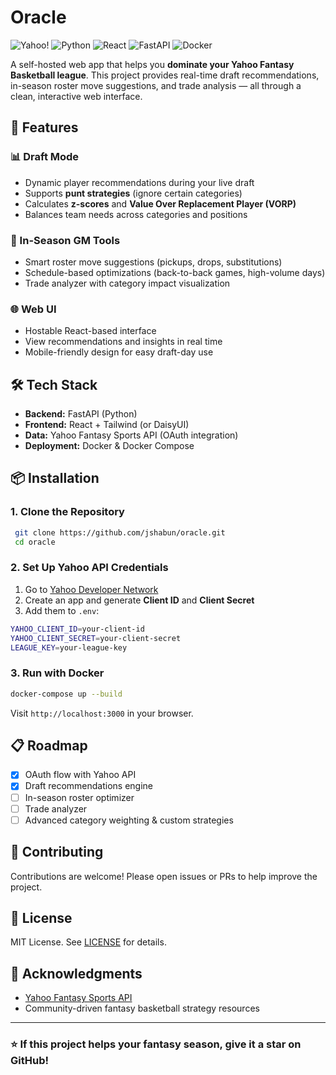 # Oracle

![Yahoo!](https://img.shields.io/badge/Yahoo!-6001D2?style=for-the-badge&logo=Yahoo!&logoColor=white) ![Python](https://img.shields.io/badge/python-3670A0?style=for-the-badge&logo=python&logoColor=ffdd54) ![React](https://img.shields.io/badge/react-%2320232a.svg?style=for-the-badge&logo=react&logoColor=%2361DAFB) ![FastAPI](https://img.shields.io/badge/FastAPI-005571?style=for-the-badge&logo=fastapi) ![Docker](https://img.shields.io/badge/docker-%230db7ed.svg?style=for-the-badge&logo=docker&logoColor=white)

A self-hosted web app that helps you **dominate your Yahoo Fantasy Basketball league**. This project provides real-time draft recommendations, in-season roster move suggestions, and trade analysis — all through a clean, interactive web interface.

## 🚀 Features

### 📊 Draft Mode

* Dynamic player recommendations during your live draft
* Supports **punt strategies** (ignore certain categories)
* Calculates **z-scores** and **Value Over Replacement Player (VORP)**
* Balances team needs across categories and positions

### 🏀 In-Season GM Tools

* Smart roster move suggestions (pickups, drops, substitutions)
* Schedule-based optimizations (back-to-back games, high-volume days)
* Trade analyzer with category impact visualization

### 🌐 Web UI

* Hostable React-based interface
* View recommendations and insights in real time
* Mobile-friendly design for easy draft-day use

## 🛠️ Tech Stack

* **Backend:** FastAPI (Python)
* **Frontend:** React + Tailwind (or DaisyUI)
* **Data:** Yahoo Fantasy Sports API (OAuth integration)
* **Deployment:** Docker & Docker Compose

## 📦 Installation

### 1. Clone the Repository

```bash
 git clone https://github.com/jshabun/oracle.git
 cd oracle
```

### 2. Set Up Yahoo API Credentials

1. Go to [Yahoo Developer Network](https://developer.yahoo.com/fantasysports/guide/)
2. Create an app and generate **Client ID** and **Client Secret**
3. Add them to `.env`:

```bash
YAHOO_CLIENT_ID=your-client-id
YAHOO_CLIENT_SECRET=your-client-secret
LEAGUE_KEY=your-league-key
```

### 3. Run with Docker

```bash
docker-compose up --build
```

Visit `http://localhost:3000` in your browser.

## 📋 Roadmap

* [x] OAuth flow with Yahoo API
* [x] Draft recommendations engine
* [ ] In-season roster optimizer
* [ ] Trade analyzer
* [ ] Advanced category weighting & custom strategies

## 🤝 Contributing

Contributions are welcome! Please open issues or PRs to help improve the project.

## 📄 License

MIT License. See [LICENSE](LICENSE) for details.

## 🙌 Acknowledgments

* [Yahoo Fantasy Sports API](https://developer.yahoo.com/fantasysports/guide/)
* Community-driven fantasy basketball strategy resources

---
### ⭐ If this project helps your fantasy season, give it a star on GitHub!

